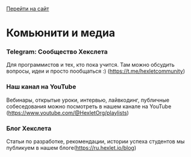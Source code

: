
[Перейти на сайт](https://ru.hexlet.io)

# Комьюнити и медиа

### Telegram: Сообщество Хекслета

Для программистов и тех, кто пока учится. Там можно обсудить вопросы, идеи и просто пообщаться :) (https://t.me/hexletcommunity)

### Наш канал на YouTube

Вебинары, открытые уроки, интервью, лайвкодинг, публичные собеседования можно посмотреть в нашем канале на YouTube (https://www.youtube.com/@HexletOrg/playlists)

### Блог Хекслета

Статьи по разработке, рекомендации, истории успеха студентов мы публикуем в нашем блоге(https://ru.hexlet.io/blog)
